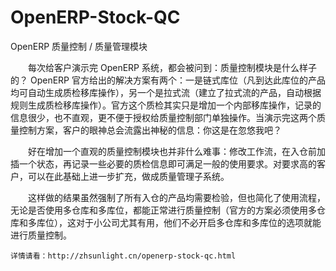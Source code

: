 OpenERP-Stock-QC
======================

OpenERP 质量控制 / 质量管理模块


　　每次给客户演示完 OpenERP 系统，都会被问到：质量控制模块是什么样子的？ OpenERP 官方给出的解决方案有两个：一是链式库位（凡到达此库位的产品均可自动生成质检移库操作），另一个是拉式流（建立了拉式流的产品，自动根据规则生成质检移库操作）。官方这个质检其实只是增加一个内部移库操作，记录的信息很少，也不直观，更不便于授权给质量控制部门单独操作。当演示完这两个质量控制方案，客户的眼神总会流露出神秘的信息：你这是在忽悠我吧？

　　好在增加一个直观的质量控制模块也并非什么难事：修改工作流，在入仓前加插一个状态，再记录一些必要的质检信息即可满足一般的使用要求。对要求高的客户，可以在此基础上进一步扩充，做成质量管理子系统。

　　这样做的结果虽然强制了所有入仓的产品均需要检验，但也简化了使用流程，无论是否使用多仓库和多库位，都能正常进行质量控制（官方的方案必须使用多仓库和多库位），这对于小公司尤其有用，他们不必开启多仓库和多库位的选项就能进行质量控制。

	详情请看：http://zhsunlight.cn/openerp-stock-qc.html
	

